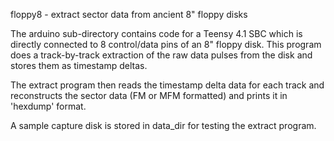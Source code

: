 floppy8 - extract sector data from ancient 8" floppy disks

The arduino sub-directory contains code for a Teensy 4.1 SBC which
is directly connected to 8 control/data pins of an 8" floppy disk.
This program does a track-by-track extraction of the raw data pulses
from the disk and stores them as timestamp deltas.

The extract program then reads the timestamp delta data for each track and reconstructs
the sector data (FM or MFM formatted) and prints it in 'hexdump' format.

A sample capture disk is stored in data_dir for testing the extract program.
